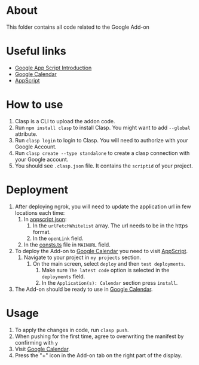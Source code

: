 # About

This folder contains all code related to the Google Add-on

# Useful links

- [Google App Script Introduction](https://developers.google.com/apps-script)
- [Google Calendar](https://calendar.google.com/)
- [AppScript](https://script.google.com/)

# How to use

1. Clasp is a CLI to upload the addon code.
2. Run `npm install clasp` to install Clasp. You might want to add `--global` attribute.
3. Run `clasp login` to login to Clasp. You will need to authorize with your Google Account.
4. Run `clasp create --type standalone` to create a clasp connection with your Google account.
5. You should see `.clasp.json` file. It contains the `scriptid` of your project.

# Deployment
1. After deploying ngrok, you will need to update the application url in few locations each time:
   1. In [appscript.json](appsscript.json):
      1. In the `urlFetchWhitelist` array. The url needs to be in the https format.
      2. In the `openLink` field.
   2. In the [consts.ts](consts.ts) file in `MAINURL` field.
2. To deploy the Add-on to [Google Calendar](https://calendar.google.com/) you need to visit [AppScript](https://script.google.com/).
   1. Navigate to your project in `my projects` section.
      1. On the main screen, select `deploy` and then `test deployments`.
         1. Make sure `The latest code` option is selected in the `deployments` field.
         2. In the `Application(s): Calendar` section press `install`.
3. The Add-on should be ready to use in [Google Calendar](https://calendar.google.com/).

# Usage
1. To apply the changes in code, run `clasp push`.
2. When pushing for the first time, agree to overwriting the manifest by confirming with `y`
3. Visit [Google Calendar](https://calendar.google.com/).
4. Press the "+" icon in the Add-on tab on the right part of the display.
